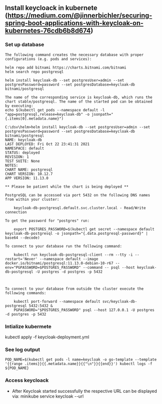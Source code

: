 ## Install keycloack in kubernete (https://medium.com/@jinnerbichler/securing-spring-boot-applications-with-keycloak-on-kubernetes-76cdb6b8d674)

### Set up database
```
The following command creates the necessary database with proper configurations (e.g. pods and services):

helm repo add bitnami https://charts.bitnami.com/bitnami
helm search repo postgresql

helm install keycloak-db --set postgresUser=admin --set postgresPassword=password --set postgresDatabase=keycloak-db  bitnami/postgresql

The name of the corresponding service is keycloak-db, which runs the chart stable/postgresql. The name of the started pod can be obtained by executing:
echo $(kubectl get pods --namespace default -l "app=postgresql,release=keycloak-db" -o jsonpath="{.items[0].metadata.name}")	

C:\dsv\helm>helm install keycloak-db --set postgresUser=admin --set postgresPassword=password --set postgresDatabase=keycloak-db  bitnami/postgresql
NAME: keycloak-db
LAST DEPLOYED: Fri Oct 22 23:41:31 2021
NAMESPACE: default
STATUS: deployed
REVISION: 1
TEST SUITE: None
NOTES:
CHART NAME: postgresql
CHART VERSION: 10.12.7
APP VERSION: 11.13.0

** Please be patient while the chart is being deployed **

PostgreSQL can be accessed via port 5432 on the following DNS names from within your cluster:

    keycloak-db-postgresql.default.svc.cluster.local - Read/Write connection

To get the password for "postgres" run:

    export POSTGRES_PASSWORD=$(kubectl get secret --namespace default keycloak-db-postgresql -o jsonpath="{.data.postgresql-password}" | base64 --decode)

To connect to your database run the following command:

    kubectl run keycloak-db-postgresql-client --rm --tty -i --restart='Never' --namespace default --image docker.io/bitnami/postgresql:11.13.0-debian-10-r67 --env="PGPASSWORD=$POSTGRES_PASSWORD" --command -- psql --host keycloak-db-postgresql -U postgres -d postgres -p 5432



To connect to your database from outside the cluster execute the following commands:

    kubectl port-forward --namespace default svc/keycloak-db-postgresql 5432:5432 &
    PGPASSWORD="$POSTGRES_PASSWORD" psql --host 127.0.0.1 -U postgres -d postgres -p 5432

```

### Intialize kubermete

kubectl apply -f keycloak-deployment.yml

### See log output
```
POD_NAME=$(kubectl get pods -l name=keycloak -o go-template --template '{{range .items}}{{.metadata.name}}{{"\n"}}{{end}}') kubectl logs -f ${POD_NAME}
```

### Access keycloack

- After Keycloak started successfully the respective URL can be displayed via: minikube service keycloak --url
